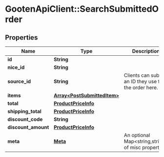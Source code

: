 # GootenApiClient::SearchSubmittedOrder

## Properties
Name | Type | Description | Notes
------------ | ------------- | ------------- | -------------
**id** | **String** |  | 
**nice_id** | **String** |  | 
**source_id** | **String** | Clients can submit an ID they use for the order here. | 
**items** | [**Array&lt;PostSubmittedItem&gt;**](PostSubmittedItem.md) |  | 
**total** | [**ProductPriceInfo**](ProductPriceInfo.md) |  | 
**shipping_total** | [**ProductPriceInfo**](ProductPriceInfo.md) |  | 
**discount_code** | **String** |  | 
**discount_amount** | [**ProductPriceInfo**](ProductPriceInfo.md) |  | 
**meta** | [**Meta**](Meta.md) | An optional Map&lt;string,string&gt; of misc properties. | 


